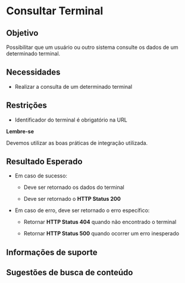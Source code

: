 # Consultar Terminal

## Objetivo

Possibilitar que um usuário ou outro sistema consulte os dados de um determinado terminal.

## Necessidades

- Realizar a consulta de um determinado terminal

## Restrições

- Identificador do terminal é obrigatório na URL

**Lembre-se**

Devemos utilizar as boas práticas de integração utilizada.

## Resultado Esperado

- Em caso de sucesso:

    - Deve ser retornado os dados do terminal
    
    - Deve ser retornado o **HTTP Status 200**
    
- Em caso de erro, deve ser retornado o erro específico:

    - Retornar **HTTP Status 404** quando não encontrado o terminal
    
    - Retornar **HTTP Status 500** quando ocorrer um erro inesperado

## Informações de suporte

## Sugestões de busca de conteúdo